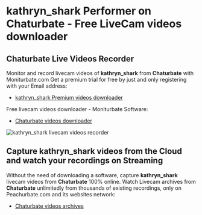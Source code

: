 # kathryn_shark Performer on Chaturbate - Free LiveCam videos downloader

## Chaturbate Live Videos Recorder

Monitor and record livecam videos of **kathryn_shark** from **Chaturbate** with Moniturbate.com
Get a premium trial for free by just and only registering with your Email address:
* [kathryn_shark Premium videos downloader](https://moniturbate.com/request-demo-licence-key.html)

Free livecam videos downloader - Moniturbate Software:
* [Chaturbate videos downloader](https://moniturbate.com/moniturbate-download-software.html)

![kathryn_shark livecam videos recorder](https://peachurnet.com/templates/moniturbate-software.png)


## Capture kathryn_shark videos from the Cloud and watch your recordings on Streaming

Without the need of downloading a software, capture **kathryn_shark** livecam videos from **Chaturbate** 100% online.
Watch Livecam archives from **Chaturbate** unlimitedly from thousands of existing recordings, only on Peachurbate.com and its websites network:
* [Chaturbate videos archives](https://peachurnet.com/)